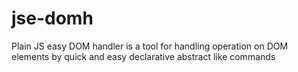 # jse-domh
Plain JS easy DOM handler is a tool for handling operation on DOM elements by quick and easy declarative abstract like commands
